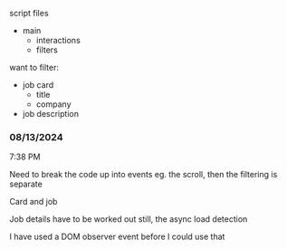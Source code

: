 script files

- main
  - interactions
  - filters

want to filter:
- job card
  - title
  - company
- job description

### 08/13/2024

7:38 PM

Need to break the code up into events eg. the scroll, then the filtering is separate

Card and job

Job details have to be worked out still, the async load detection

I have used a DOM observer event before I could use that
